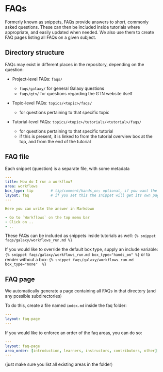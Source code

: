 # FAQs

Formerly known as snippets, FAQs provide answers to short, commonly asked questions. These can then be included inside tutorials where appropriate, and easily updated when needed. We also use them to create FAQ pages listing all FAQs on a given subject.

## Directory structure

FAQs may exist in different places in the repository, depending on the question:

- Project-level FAQs: `faqs/`
  - `faqs/galaxy/` for general Galaxy questions
  - `faqs/gtn/` for questions regarding the GTN website itself

- Topic-level FAQs: `topics/<topic>/faqs/`
  - for questions pertaining to that specific topic

- Tutorial-level FAQs: `topics/<topic>/tutorials/<tutorial>/faqs/`
  - for questions pertaining to that specific tutorial
  - if this is present, it is linked to from the tutorial overview box at the top, and from the end of the tutorial


## FAQ file

Each snippet (question) is a separate file, with some metadata

```yaml
---
title: How do I run a workflow?
area: workflows
box_type: tip        # tip/comment/hands_on; optional, if you want the content to be in a box
layout: faq          # if you set this the snippet will get its own page and be included in the FAQs page
---

Here you can write the answer in Markdown

- Go to `Workflows` on the top menu bar
- Click on ..
- ..

```


These FAQs can be included as snippets inside tutorials as well: `{% snippet faqs/galaxy/workflows_run.md %}`

If you would like to override the default box type, supply an include variable: `{% snippet faqs/galaxy/workflows_run.md box_type="hands_on" %}`
or to render without a box: `{% snippet faqs/galaxy/workflows_run.md box_type="none"  %}`


## FAQ page

We automatically generate a page containing all FAQs in that directory (and any possible subdirectories)

To do this, create a file named `index.md` inside the faq folder:

```yaml
---
layout: faq-page
---
```

If you would like to enforce an order of the faq areas, you can do so:

```yaml
---
layout: faq-page
area_order: [introduction, learners, instructors, contributors, other]
---
```

(just make sure you list all existing areas in the folder)



